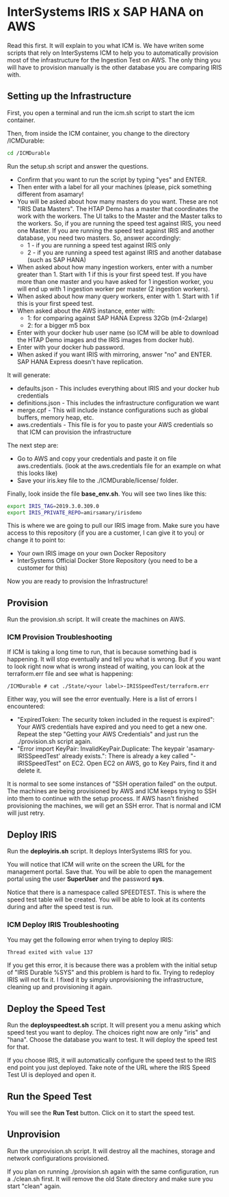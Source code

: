 # InterSystems IRIS x SAP HANA on AWS

Read this first. It will explain to you what ICM is. We have writen some scripts that rely on InterSystems ICM to help you to automatically provision most of the infrastructure for the Ingestion Test on AWS. The only thing you will have to provision manually is the other database you are comparing IRIS with.



## Setting up the Infrastructure

First, you open a terminal and run the icm.sh script to start the icm container.

Then, from inside the ICM container, you change to the directory /ICMDurable:

```bash
cd /ICMDurable
```

Run the setup.sh script and answer the questions. 
 * Confirm that you want to run the script by typing "yes" and ENTER. 
 * Then enter with a label for all your machines (please, pick something different from asamary!
 * You will be asked about how many masters do you want. These are not "IRIS Data Masters". The HTAP Demo has a master that coordinates the work with the workers. The UI talks to the Master and the Master talks to the workers. So, if you are running the speed test against IRIS, you need one Master. If you are running the speed test against IRIS and another database, you need two masters. So, answer accordingly:
   - 1 - if you are running a speed test against IRIS only
   - 2 - if you are running a speed test against IRIS and another database (such as SAP HANA)
 * When asked about how many ingestion workers, enter with a number greater than 1. Start with 1 if this is your first speed test. If you have more than one master and you have asked for 1 ingestion worker, you will end up with 1 ingestion worker per master (2 ingestion workers).
 * When asked about how many query workers, enter with 1. Start with 1 if this is your first speed test.
 * When asked about the AWS instance, enter with:
   - 1: for comparing against SAP HANA Express 32Gb (m4-2xlarge)
   - 2: for a bigger m5 box
 * Enter with your docker hub user name (so ICM will be able to download the HTAP Demo images and the IRIS images from docker hub).
 * Enter with your docker hub password.
 * When asked if you want IRIS with mirroring, answer "no" and ENTER. SAP HANA Express doesn't have replication.

It will generate:
* defaults.json - This includes everything about IRIS and your docker hub credentials
* definitions.json - This includes the infrastructure configuration we want
* merge.cpf - This will include instance configurations such as global buffers, memory heap, etc.
* aws.credentials - This file is for you to paste your AWS credentials so that ICM can provision the infrastructure

The next step are:
* Go to AWS and copy your credentials and paste it on file aws.credentials. (look at the aws.credentials file for an example on what this looks like)
* Save your iris.key file to the ./ICMDurable/license/ folder.

Finally, look inside the file **base_env.sh**. You will see two lines like this:

```bash
export IRIS_TAG=2019.3.0.309.0
export IRIS_PRIVATE_REPO=amirsamary/irisdemo
```

This is where we are going to pull our IRIS image from. Make sure you have access to this repository (if you are a customer, I can give it to you) or change it to point to:
- Your own IRIS image on your own Docker Repository
- InterSystems Official Docker Store Repository (you need to be a customer for this)

Now you are ready to provision the Infrastructure!

## Provision

Run the provision.sh script. It will create the machines on AWS.

### ICM Provision Troubleshooting

If ICM is taking a long time to run, that is because something bad is happening. It will stop eventually and tell you what is wrong. But if you want to look right now what is wrong instead of waiting, you can look at the terraform.err file and see what is happening:

```
/ICMDurable # cat ./State/<your label>-IRISSpeedTest/terraform.err
```

Either way, you will see the error eventually. Here is a list of errors I encountered:
* "ExpiredToken: The security token included in the request is expired": Your AWS credentials have expired and you need to get a new one. Repeat the step "Getting your AWS Credentials" and just run the ./provision.sh script again.
* "Error import KeyPair: InvalidKeyPair.Duplicate: The keypair 'asamary-IRISSpeedTest' already exists.": There is already a key called "<your label>-IRISSpeedTest" on EC2. Open EC2 on AWS, go to Key Pairs, find it and delete it.

It is normal to see some instances of "SSH operation failed" on the output. The machines are being provisioned by AWS and ICM keeps trying to SSH into them to continue with the setup process. If AWS hasn't finished provisioning the machines, we will get an SSH error. That is normal and ICM will just retry.

## Deploy IRIS

Run the **deployiris.sh** script. It deploys InterSystems IRIS for you.

You will notice that ICM will write on the screen the URL for the management portal. Save that. You will be able to open the management portal using the user **SuperUser** and the password **sys**. 

Notice that there is a namespace called SPEEDTEST. This is where the speed test table will be created. You will be able to look at its contents during and after the speed test is run.

### ICM Deploy IRIS Troubleshooting

You may get the following error when trying to deploy IRIS:

```bash
Thread exited with value 137
````

If you get this error, it is because there was a problem with the initial setup of "IRIS Durable %SYS" and this problem is hard to fix. Trying to redeploy IRIS will not fix it. I fixed it by simply unprovisioning the infrastructure, cleaning up and provisioning it again.

## Deploy the Speed Test

Run the **deployspeedtest.sh** script. It will present you a menu asking which speed test you want to deploy. The choices right now are only "iris" and "hana". Choose the database you want to test. It will deploy the speed test for that.

If you choose IRIS, it will automatically configure the speed test to the IRIS end point you just deployed. Take note of the URL where the IRIS Speed Test UI is deployed and open it. 

## Run the Speed Test

You will see the **Run Test** button. Click on it to start the speed test.

## Unprovision

Run the unprovision.sh script. It will destroy all the machines, storage and network configurations provisioned.

If you plan on running ./provision.sh again with the same configuration, run a ./clean.sh first. It will remove the old State directory and make sure you start "clean" again.
